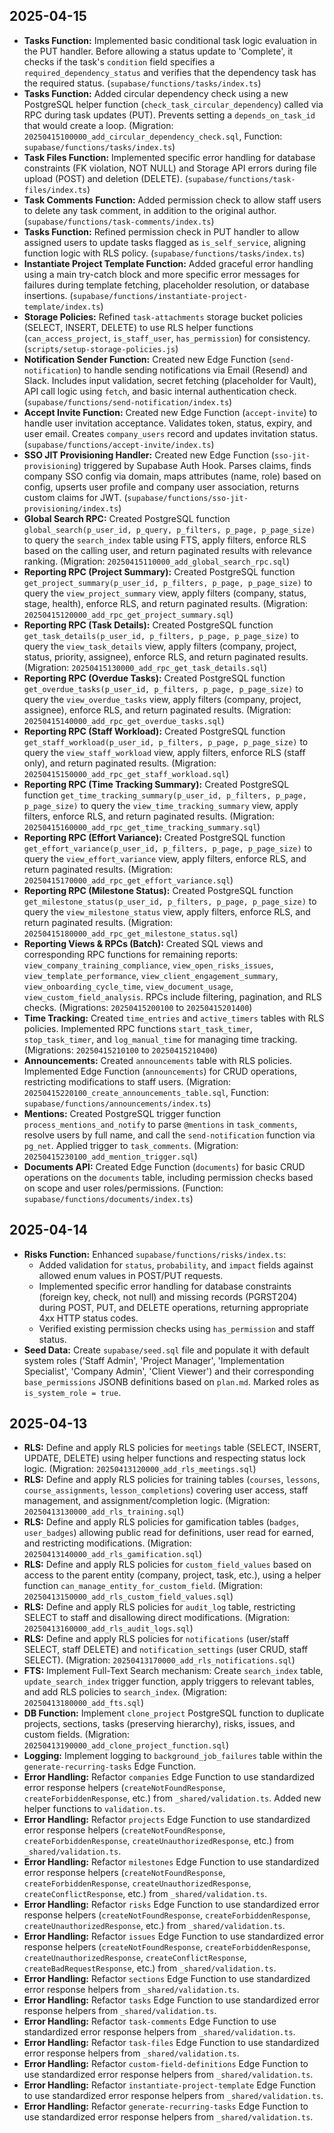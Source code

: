 ## 2025-04-15

-   **Tasks Function:** Implemented basic conditional task logic evaluation in the PUT handler. Before allowing a status update to 'Complete', it checks if the task's `condition` field specifies a `required_dependency_status` and verifies that the dependency task has the required status. (`supabase/functions/tasks/index.ts`)
-   **Tasks Function:** Added circular dependency check using a new PostgreSQL helper function (`check_task_circular_dependency`) called via RPC during task updates (PUT). Prevents setting a `depends_on_task_id` that would create a loop. (Migration: `20250415100000_add_circular_dependency_check.sql`, Function: `supabase/functions/tasks/index.ts`)
-   **Task Files Function:** Implemented specific error handling for database constraints (FK violation, NOT NULL) and Storage API errors during file upload (POST) and deletion (DELETE). (`supabase/functions/task-files/index.ts`)
-   **Task Comments Function:** Added permission check to allow staff users to delete any task comment, in addition to the original author. (`supabase/functions/task-comments/index.ts`)
-   **Tasks Function:** Refined permission check in PUT handler to allow assigned users to update tasks flagged as `is_self_service`, aligning function logic with RLS policy. (`supabase/functions/tasks/index.ts`)
-   **Instantiate Project Template Function:** Added graceful error handling using a main try-catch block and more specific error messages for failures during template fetching, placeholder resolution, or database insertions. (`supabase/functions/instantiate-project-template/index.ts`)
-   **Storage Policies:** Refined `task-attachments` storage bucket policies (SELECT, INSERT, DELETE) to use RLS helper functions (`can_access_project`, `is_staff_user`, `has_permission`) for consistency. (`scripts/setup-storage-policies.js`)
-   **Notification Sender Function:** Created new Edge Function (`send-notification`) to handle sending notifications via Email (Resend) and Slack. Includes input validation, secret fetching (placeholder for Vault), API call logic using `fetch`, and basic internal authentication check. (`supabase/functions/send-notification/index.ts`)
-   **Accept Invite Function:** Created new Edge Function (`accept-invite`) to handle user invitation acceptance. Validates token, status, expiry, and user email. Creates `company_users` record and updates invitation status. (`supabase/functions/accept-invite/index.ts`)
-   **SSO JIT Provisioning Handler:** Created new Edge Function (`sso-jit-provisioning`) triggered by Supabase Auth Hook. Parses claims, finds company SSO config via domain, maps attributes (name, role) based on config, upserts user profile and company user association, returns custom claims for JWT. (`supabase/functions/sso-jit-provisioning/index.ts`)
-   **Global Search RPC:** Created PostgreSQL function `global_search(p_user_id, p_query, p_filters, p_page, p_page_size)` to query the `search_index` table using FTS, apply filters, enforce RLS based on the calling user, and return paginated results with relevance ranking. (Migration: `20250415110000_add_global_search_rpc.sql`)
-   **Reporting RPC (Project Summary):** Created PostgreSQL function `get_project_summary(p_user_id, p_filters, p_page, p_page_size)` to query the `view_project_summary` view, apply filters (company, status, stage, health), enforce RLS, and return paginated results. (Migration: `20250415120000_add_rpc_get_project_summary.sql`)
-   **Reporting RPC (Task Details):** Created PostgreSQL function `get_task_details(p_user_id, p_filters, p_page, p_page_size)` to query the `view_task_details` view, apply filters (company, project, status, priority, assignee), enforce RLS, and return paginated results. (Migration: `20250415130000_add_rpc_get_task_details.sql`)
-   **Reporting RPC (Overdue Tasks):** Created PostgreSQL function `get_overdue_tasks(p_user_id, p_filters, p_page, p_page_size)` to query the `view_overdue_tasks` view, apply filters (company, project, assignee), enforce RLS, and return paginated results. (Migration: `20250415140000_add_rpc_get_overdue_tasks.sql`)
-   **Reporting RPC (Staff Workload):** Created PostgreSQL function `get_staff_workload(p_user_id, p_filters, p_page, p_page_size)` to query the `view_staff_workload` view, apply filters, enforce RLS (staff only), and return paginated results. (Migration: `20250415150000_add_rpc_get_staff_workload.sql`)
-   **Reporting RPC (Time Tracking Summary):** Created PostgreSQL function `get_time_tracking_summary(p_user_id, p_filters, p_page, p_page_size)` to query the `view_time_tracking_summary` view, apply filters, enforce RLS, and return paginated results. (Migration: `20250415160000_add_rpc_get_time_tracking_summary.sql`)
-   **Reporting RPC (Effort Variance):** Created PostgreSQL function `get_effort_variance(p_user_id, p_filters, p_page, p_page_size)` to query the `view_effort_variance` view, apply filters, enforce RLS, and return paginated results. (Migration: `20250415170000_add_rpc_get_effort_variance.sql`)
-   **Reporting RPC (Milestone Status):** Created PostgreSQL function `get_milestone_status(p_user_id, p_filters, p_page, p_page_size)` to query the `view_milestone_status` view, apply filters, enforce RLS, and return paginated results. (Migration: `20250415180000_add_rpc_get_milestone_status.sql`)
-   **Reporting Views & RPCs (Batch):** Created SQL views and corresponding RPC functions for remaining reports: `view_company_training_compliance`, `view_open_risks_issues`, `view_template_performance`, `view_client_engagement_summary`, `view_onboarding_cycle_time`, `view_document_usage`, `view_custom_field_analysis`. RPCs include filtering, pagination, and RLS checks. (Migrations: `20250415200100` to `20250415201400`)
-   **Time Tracking:** Created `time_entries` and `active_timers` tables with RLS policies. Implemented RPC functions `start_task_timer`, `stop_task_timer`, and `log_manual_time` for managing time tracking. (Migrations: `20250415210100` to `20250415210400`)
-   **Announcements:** Created `announcements` table with RLS policies. Implemented Edge Function (`announcements`) for CRUD operations, restricting modifications to staff users. (Migration: `20250415220100_create_announcements_table.sql`, Function: `supabase/functions/announcements/index.ts`)
-   **Mentions:** Created PostgreSQL trigger function `process_mentions_and_notify` to parse `@mentions` in `task_comments`, resolve users by full name, and call the `send-notification` function via `pg_net`. Applied trigger to `task_comments`. (Migration: `20250415230100_add_mention_trigger.sql`)
-   **Documents API:** Created Edge Function (`documents`) for basic CRUD operations on the `documents` table, including permission checks based on scope and user roles/permissions. (Function: `supabase/functions/documents/index.ts`)

## 2025-04-14

-   **Risks Function:** Enhanced `supabase/functions/risks/index.ts`:
    -   Added validation for `status`, `probability`, and `impact` fields against allowed enum values in POST/PUT requests.
    -   Implemented specific error handling for database constraints (foreign key, check, not null) and missing records (PGRST204) during POST, PUT, and DELETE operations, returning appropriate 4xx HTTP status codes.
    -   Verified existing permission checks using `has_permission` and staff status.
-   **Seed Data:** Create `supabase/seed.sql` file and populate it with default system roles ('Staff Admin', 'Project Manager', 'Implementation Specialist', 'Company Admin', 'Client Viewer') and their corresponding `base_permissions` JSONB definitions based on `plan.md`. Marked roles as `is_system_role = true`.

## 2025-04-13

-   **RLS:** Define and apply RLS policies for `meetings` table (SELECT, INSERT, UPDATE, DELETE) using helper functions and respecting status lock logic. (Migration: `20250413120000_add_rls_meetings.sql`)
-   **RLS:** Define and apply RLS policies for training tables (`courses`, `lessons`, `course_assignments`, `lesson_completions`) covering user access, staff management, and assignment/completion logic. (Migration: `20250413130000_add_rls_training.sql`)
-   **RLS:** Define and apply RLS policies for gamification tables (`badges`, `user_badges`) allowing public read for definitions, user read for earned, and restricting modifications. (Migration: `20250413140000_add_rls_gamification.sql`)
-   **RLS:** Define and apply RLS policies for `custom_field_values` based on access to the parent entity (company, project, task, etc.), using a helper function `can_manage_entity_for_custom_field`. (Migration: `20250413150000_add_rls_custom_field_values.sql`)
-   **RLS:** Define and apply RLS policies for `audit_log` table, restricting SELECT to staff and disallowing direct modifications. (Migration: `20250413160000_add_rls_audit_logs.sql`)
-   **RLS:** Define and apply RLS policies for `notifications` (user/staff SELECT, staff DELETE) and `notification_settings` (user CRUD, staff SELECT). (Migration: `20250413170000_add_rls_notifications.sql`)
-   **FTS:** Implement Full-Text Search mechanism: Create `search_index` table, `update_search_index` trigger function, apply triggers to relevant tables, and add RLS policies to `search_index`. (Migration: `20250413180000_add_fts.sql`)
-   **DB Function:** Implement `clone_project` PostgreSQL function to duplicate projects, sections, tasks (preserving hierarchy), risks, issues, and custom fields. (Migration: `20250413190000_add_clone_project_function.sql`)
-   **Logging:** Implement logging to `background_job_failures` table within the `generate-recurring-tasks` Edge Function.
-   **Error Handling:** Refactor `companies` Edge Function to use standardized error response helpers (`createNotFoundResponse`, `createForbiddenResponse`, etc.) from `_shared/validation.ts`. Added new helper functions to `validation.ts`.
-   **Error Handling:** Refactor `projects` Edge Function to use standardized error response helpers (`createNotFoundResponse`, `createForbiddenResponse`, `createUnauthorizedResponse`, etc.) from `_shared/validation.ts`.
-   **Error Handling:** Refactor `milestones` Edge Function to use standardized error response helpers (`createNotFoundResponse`, `createForbiddenResponse`, `createUnauthorizedResponse`, `createConflictResponse`, etc.) from `_shared/validation.ts`.
-   **Error Handling:** Refactor `risks` Edge Function to use standardized error response helpers (`createNotFoundResponse`, `createForbiddenResponse`, `createUnauthorizedResponse`, etc.) from `_shared/validation.ts`.
-   **Error Handling:** Refactor `issues` Edge Function to use standardized error response helpers (`createNotFoundResponse`, `createForbiddenResponse`, `createUnauthorizedResponse`, `createConflictResponse`, `createBadRequestResponse`, etc.) from `_shared/validation.ts`.
-   **Error Handling:** Refactor `sections` Edge Function to use standardized error response helpers from `_shared/validation.ts`.
-   **Error Handling:** Refactor `tasks` Edge Function to use standardized error response helpers from `_shared/validation.ts`.
-   **Error Handling:** Refactor `task-comments` Edge Function to use standardized error response helpers from `_shared/validation.ts`.
-   **Error Handling:** Refactor `task-files` Edge Function to use standardized error response helpers from `_shared/validation.ts`.
-   **Error Handling:** Refactor `custom-field-definitions` Edge Function to use standardized error response helpers from `_shared/validation.ts`.
-   **Error Handling:** Refactor `instantiate-project-template` Edge Function to use standardized error response helpers from `_shared/validation.ts`.
-   **Error Handling:** Refactor `generate-recurring-tasks` Edge Function to use standardized error response helpers from `_shared/validation.ts`.
